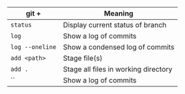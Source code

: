| git +                      | Meaning                              |
| -------------------------- | ------------------------------------ |
| `status`                   | Display current status of branch     |
| `log`                      | Show a log of commits                |
| `log --oneline`            | Show a condensed log of commits      |
| `add <path>`               | Stage file(s)                        |
| `add .`                    | Stage all files in working directory |
| `` | Show a log of commits |
